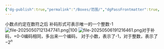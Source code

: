 ```yaml
---
{"dg-publish":true,"permalink":"/Boxes/范围/","dgPassFrontmatter":true,"created":"2025-05-08T12:02:49.458+08:00","updated":"2025-05-21T14:30:40.503+08:00"}
---
```


小数点约定在数符之后
补码形式可表示唯一的一个整数-1
![file-20250507121347741.png|100](/img/user/images/%E5%AE%9A%E7%82%B9%E6%95%B0/file-20250507121347741.png)
![file-20250506191216461.png](/img/user/images/%E6%97%A0%E7%AC%A6%E5%8F%B7%E6%95%B0%E5%92%8C%E6%9C%89%E7%AC%A6%E5%8F%B7%E6%95%B0/file-20250506191216461.png)对于补码，+0-0编码相同，多出来一个编码，
对于小数，表示了-1，对于整数，表示了$-2^n$